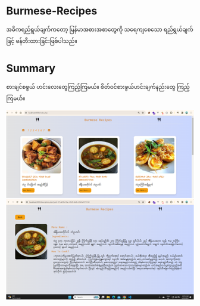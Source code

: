 <h1>Burmese-Recipes</h1>
<p>အဓိကရည်ရွယ်ချက်ကတော့ မြန်မာအစားအစာတွေကို သရေကျစေသော ရည်ရွယ်ချက်ဖြင့် ဖန်တီးထားခြင်းဖြစ်ပါသည်။</p>

<h1>Summary</h1>

<p>စားချင်စဖွယ် ဟင်းလေးတွေကြည့်ကြမယ်။ စိတ်ဝင်စားဖွယ်ဟင်းချက်နည်းတွေ ကြည့်ကြမယ်။</p>

![recipes](./cover/Screenshot%202024-01-29%20105108.png)
![recipes](./cover/Screenshot%202024-01-29%20105129.png)
